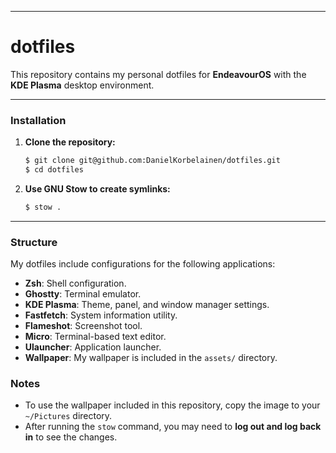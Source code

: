 -----

# dotfiles

This repository contains my personal dotfiles for **EndeavourOS** with the **KDE Plasma** desktop environment.

-----

### Installation

1.  **Clone the repository:**

    ```sh
    $ git clone git@github.com:DanielKorbelainen/dotfiles.git
    $ cd dotfiles
    ```

2.  **Use GNU Stow to create symlinks:**

    ```sh
    $ stow .
    ```

-----

### Structure

My dotfiles include configurations for the following applications:

  * **Zsh**: Shell configuration.
  * **Ghostty**: Terminal emulator.
  * **KDE Plasma**: Theme, panel, and window manager settings.
  * **Fastfetch**: System information utility.
  * **Flameshot**: Screenshot tool.
  * **Micro**: Terminal-based text editor.
  * **Ulauncher**: Application launcher.
  * **Wallpaper**: My wallpaper is included in the `assets/` directory.

### Notes

  - To use the wallpaper included in this repository, copy the image to your `~/Pictures` directory.
  - After running the `stow` command, you may need to **log out and log back in** to see the changes.
